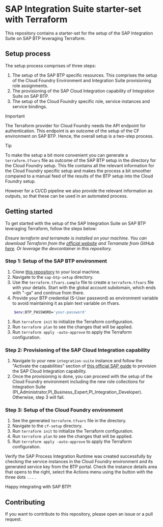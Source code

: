 # SAP Integration Suite starter-set with Terraform

This repository contains a starter-set for the setup of the SAP Integration Suite on SAP BTP leveraging Terraform.

## Setup process

The setup process comprises of three steps:

1. The setup of the SAP BTP specific resources. This comprises the setup of the Cloud Foundry Environment and Integration Suite provisioning role assignments.
1. The provisioning of the SAP Cloud Integration capability of Integration Suite on SAP BTP.
1. The setup of the Cloud Foundry specific role, service instances and service bindings.

> [!IMPORTANT]
> The Terraform provider for Cloud Foundry needs the API endpoint for authentication. This endpoint is an outcome of the setup of the CF environment on SAP BTP. Hence, the overall setup is a two-step process.

> [!TIP]
> To make the setup a bit more convenient you can generate a `terraform.tfvars` file as outcome of the SAP BTP setup in the directory for the Cloud Foundry setup. This file contains all the relevant information for the Cloud Foundry specific setup and makes the process a bit smoother compared to a manual feed of the results of the BTP setup into the Cloud Foundry setup.
>
> However for a CI/CD pipeline we also provide the relevant information as outputs, so that these can be used in an automated process.

## Getting started

To get started with the setup of the SAP Integration Suite on SAP BTP leveraging Terraform, follow the steps below:

_Ensure terraform and terramate is installed on your machine. You can download Terraform from the [official website](https://www.terraform.io/downloads.html) and Terramate from GitHub [here](https://github.com/terramate-io/terramate/releases). Or leverage the devcontainer in this repository._

### Step 1: Setup of the SAP BTP environment

1. Clone [this repository](https://github.com/MartinPankraz/sap-is-starter-pack-tf.git) to your local machine.
1. Navigate to the `sap-btp-setup` directory.
1. Use the `terraform.tfvars.sample` file to create a `terraform.tfvars` file with your details. Start with the global account subdomain, which ends with "-ga" and continue from there.
1. Provide your BTP credential (S-User password) as environment variable to avoid maintaining it as plain text variable on tfvars.

```bash
    $env:BTP_PASSWORD='your-password'
```

1. Run `terraform init` to initialize the Terraform configuration.
1. Run `terraform plan` to see the changes that will be applied.
1. Run `terraform apply -auto-approve` to apply the Terraform configuration.

### Step 2: Provisioning of the SAP Cloud Integration capability

1. Navigate to your new `integration-suite` instance and follow the "Activate the capabilities" section of [this official SAP guide](https://developers.sap.com/tutorials/btp-integration-suite-nonsapconnectivity-settingup-suite.html#2dd341be-0d15-4d82-9143-479a059763e7) to provision the SAP Cloud Integration capability.
1. Once the provisioning is done, you can proceed with the setup of the Cloud Foundry environment including the new role collections for Integration Suite (PI_Administrator,PI_Business_Expert,PI_Integration_Developer). Otherwise, step 3 will fail.

### Step 3: Setup of the Cloud Foundry environment

1. See the generated `terraform.tfvars` file in the directory.
1. Navigate to the `cf-setup` directory.
1. Run `terraform init` to initialize the Terraform configuration.
1. Run `terraform plan` to see the changes that will be applied.
1. Run `terraform apply -auto-approve` to apply the Terraform configuration.

Verify the SAP Process Integration Runtime was created successfully by checking the service instances in the Cloud Foundry environment and its generated service key from the BTP portal. Check the instance details area that opens to the right, select the Actions menu using the button with the three dots `...` .

Happy integrating with SAP BTP!

## Contributing

If you want to contribute to this repository, please open an issue or a pull request.
